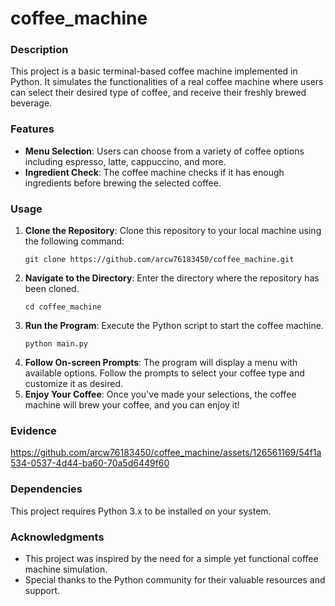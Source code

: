 # coffee_machine

### Description
This project is a basic terminal-based coffee machine implemented in Python. It simulates the functionalities of a real coffee machine where users can select their desired type of coffee, and receive their freshly brewed beverage.

### Features
- **Menu Selection**: Users can choose from a variety of coffee options including espresso, latte, cappuccino, and more.
- **Ingredient Check**: The coffee machine checks if it has enough ingredients before brewing the selected coffee.

### Usage
1. **Clone the Repository**: Clone this repository to your local machine using the following command:
   ```
   git clone https://github.com/arcw76183450/coffee_machine.git
   ```
2. **Navigate to the Directory**: Enter the directory where the repository has been cloned.
   ```
   cd coffee_machine
   ```
3. **Run the Program**: Execute the Python script to start the coffee machine.
   ```
   python main.py
   ```
4. **Follow On-screen Prompts**: The program will display a menu with available options. Follow the prompts to select your coffee type and customize it as desired.
5. **Enjoy Your Coffee**: Once you've made your selections, the coffee machine will brew your coffee, and you can enjoy it!

### Evidence


https://github.com/arcw76183450/coffee_machine/assets/126561169/54f1a534-0537-4d44-ba60-70a5d6449f60



### Dependencies
This project requires Python 3.x to be installed on your system.

### Acknowledgments
- This project was inspired by the need for a simple yet functional coffee machine simulation.
- Special thanks to the Python community for their valuable resources and support.
